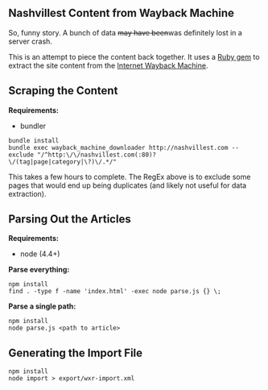 ## Nashvillest Content from Wayback Machine

So, funny story. A bunch of data ~~may have been~~was definitely lost in a server crash.

This is an attempt to piece the content back together. It uses a [Ruby gem](https://github.com/hartator/wayback-machine-downloader) to extract the site content from the [Internet Wayback Machine](https://archive.org).

## Scraping the Content

**Requirements:**
- bundler

```
bundle install
bundle exec wayback_machine_downloader http://nashvillest.com --exclude "/^http:\/\/nashvillest.com(:80)?\/(tag|page|category|\?)\/.*/"
```

This takes a few hours to complete. The RegEx above is to exclude some pages that would end up being duplicates (and likely not useful for data extraction).

## Parsing Out the Articles

**Requirements:**
- node (4.4+)

**Parse everything:**

```
npm install
find . -type f -name 'index.html' -exec node parse.js {} \;
```

**Parse a single path:**

```
npm install
node parse.js <path to article>
```

## Generating the Import File

```
npm install
node import > export/wxr-import.xml
```
